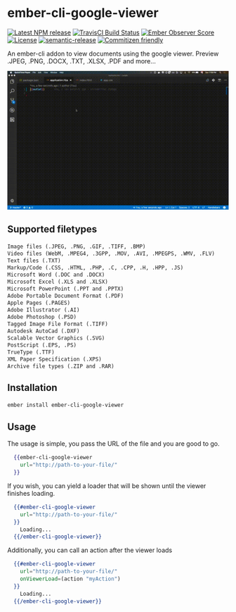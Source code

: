 # ember-cli-google-viewer

[![Latest NPM release][npm-badge]][npm-badge-url]
[![TravisCI Build Status][travis-badge]][travis-badge-url]
[![Ember Observer Score][ember-observer-badge]][ember-observer-badge-url]
[![License][license-badge]][license-badge-url]
[![semantic-release](https://img.shields.io/badge/%20%20%F0%9F%93%A6%F0%9F%9A%80-semantic--release-e10079.svg)](https://github.com/semantic-release/semantic-release)
[![Commitizen friendly](https://img.shields.io/badge/commitizen-friendly-brightgreen.svg)](http://commitizen.github.io/cz-cli/)


[npm-badge]: https://img.shields.io/npm/v/ember-cli-google-viewer.svg
[npm-badge-url]: https://www.npmjs.com/package/ember-cli-google-viewer
[travis-badge]: https://img.shields.io/travis/ntgussoni/ember-cli-google-viewer/master.svg?label=TravisCI
[travis-badge-url]: https://travis-ci.org/ntgussoni/ember-cli-google-viewer
[ember-observer-badge]: http://emberobserver.com/badges/ember-cli-google-viewer.svg
[ember-observer-badge-url]: http://emberobserver.com/addons/ember-cli-google-viewer
[license-badge]: https://img.shields.io/npm/l/ember-cli-google-viewer.svg
[license-badge-url]: LICENSE.md

An ember-cli addon to view documents using the google viewer. Preview .JPEG, .PNG, .DOCX, .TXT, .XLSX, .PDF and more...

[![Sample project][sample-project]][sample-project]

[sample-project]: sample.gif

## Supported filetypes

```
Image files (.JPEG, .PNG, .GIF, .TIFF, .BMP)
Video files (WebM, .MPEG4, .3GPP, .MOV, .AVI, .MPEGPS, .WMV, .FLV)
Text files (.TXT)
Markup/Code (.CSS, .HTML, .PHP, .C, .CPP, .H, .HPP, .JS)
Microsoft Word (.DOC and .DOCX)
Microsoft Excel (.XLS and .XLSX)
Microsoft PowerPoint (.PPT and .PPTX)
Adobe Portable Document Format (.PDF)
Apple Pages (.PAGES)
Adobe Illustrator (.AI)
Adobe Photoshop (.PSD)
Tagged Image File Format (.TIFF)
Autodesk AutoCad (.DXF)
Scalable Vector Graphics (.SVG)
PostScript (.EPS, .PS)
TrueType (.TTF)
XML Paper Specification (.XPS)
Archive file types (.ZIP and .RAR)
```

## Installation

```bash
ember install ember-cli-google-viewer
```

## Usage
The usage is simple, you pass the URL of the file and you are good to go.

```handlebars
  {{ember-cli-google-viewer
    url="http://path-to-your-file/"
  }}
```

If you wish, you can yield a loader that will be shown until the viewer finishes loading.

```handlebars
  {{#ember-cli-google-viewer
    url="http://path-to-your-file/"
  }}
    Loading...
  {{/ember-cli-google-viewer}}
```

Additionally, you can call an action after the viewer loads

```handlebars
  {{#ember-cli-google-viewer
    url="http://path-to-your-file/"
    onViewerLoad=(action "myAction")
  }}
    Loading...
  {{/ember-cli-google-viewer}}
```
